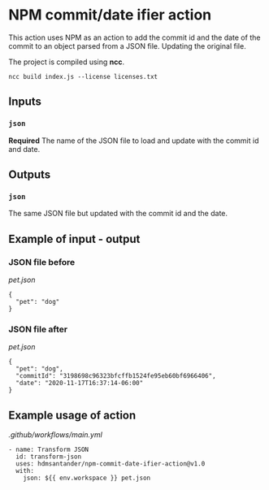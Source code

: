 # NPM commit/date ifier action

This action uses NPM as an action to add the commit id and the date of the commit to an object parsed from a JSON file. Updating the original file.

The project is compiled using **ncc**.

```
ncc build index.js --license licenses.txt
```

## Inputs

### `json`

**Required** The name of the JSON file to load and update with the commit id and date.

## Outputs

### `json`

The same JSON file but updated with the commit id and the date.

## Example of input - output

### JSON file before

_pet.json_

```
{
  "pet": "dog"
}
```

### JSON file after

_pet.json_

```
{
  "pet": "dog",
  "commitId": "3198698c96323bfcffb1524fe95eb60bf6966406",
  "date": "2020-11-17T16:37:14-06:00"
}
```

## Example usage of action

_.github/workflows/main.yml_

```
- name: Transform JSON
  id: transform-json
  uses: hdmsantander/npm-commit-date-ifier-action@v1.0
  with:
    json: ${{ env.workspace }} pet.json
```
